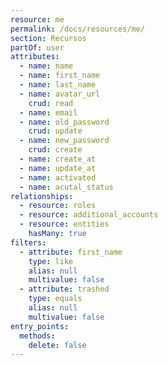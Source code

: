 ```yaml
---
resource: me
permalink: /docs/resources/me/
section: Recursos
partOf: user
attributes:
  - name: name
  - name: first_name
  - name: last_name
  - name: avatar_url
    crud: read
  - name: email
  - name: old_password
    crud: update
  - name: new_password
    crud: create
  - name: create_at
  - name: update_at
  - name: activated
  - name: acutal_status
relationships:
  - resource: roles
  - resource: additional_accounts
  - resource: entities
    hasMany: true
filters:
  - attribute: first_name
    type: like
    alias: null
    multivalue: false
  - attribute: trashed
    type: equals
    alias: null
    multivalue: false
entry_points:
  methods:
    delete: false
---
```

